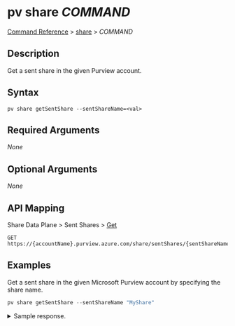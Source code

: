 # pv share _COMMAND_
[Command Reference](../../../README.md#command-reference) > [share](./main.md) > _COMMAND_

## Description
Get a sent share in the given Purview account.

## Syntax
```
pv share getSentShare --sentShareName=<val>
```

## Required Arguments
*None*

## Optional Arguments
*None*

## API Mapping
Share Data Plane > Sent Shares > [Get](https://docs.microsoft.com/en-us/rest/api/purview/sharedataplane/sent-shares/get)
```
GET https://{accountName}.purview.azure.com/share/sentShares/{sentShareName}
```

## Examples
Get a sent share in the given Microsoft Purview account by specifying the share name.
```powershell
pv share getSentShare --sentShareName "MyShare"
```


<details><summary>Sample response.</summary>
<p>

```json
{
    "id": "/sentShares/MyShare",
    "name": "MyShare",
    "properties": {
        "collection": {
            "referenceName": "djqn0b",
            "type": "CollectionReference"
        },
        "createdAt": "2022-09-01T08:12:48.408025Z",
        "description": "",
        "provisioningState": "Succeeded",
        "senderEmail": "tarifat@microsoft.com",
        "senderName": "Taygan Rifat",
        "senderTenantName": "Microsoft"
    },
    "shareKind": "InPlace",
    "type": "sentShares"
}
```
</p>
</details>
